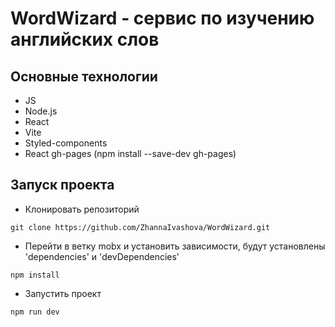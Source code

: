 # WordWizard - сервис по изучению английских слов

## Основные технологии

- JS
- Node.js
- React
- Vite
- Styled-components
- React gh-pages
  (npm install --save-dev gh-pages)

## Запуск проекта

- Клонировать репозиторий

```
git clone https://github.com/ZhannaIvashova/WordWizard.git

```

- Перейти в ветку mobx и установить зависимости,
  будут установлены 'dependencies' и 'devDependencies'

```
npm install

```

- Запустить проект

```
npm run dev

```
